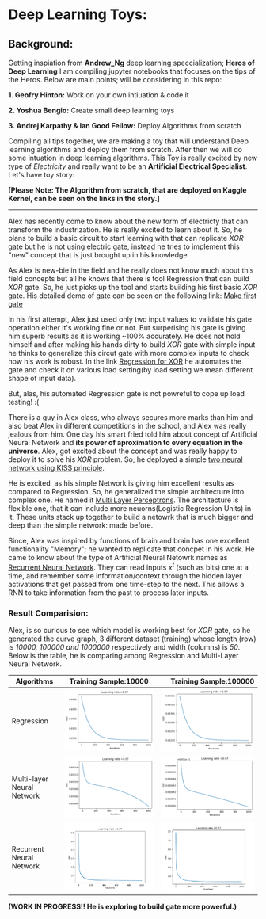 # Deep Learning Toys:

## Background:
Getting inspiation from **Andrew_Ng** deep learning speccialization; **Heros of Deep Learning** I am compiling jupyter notebooks that focuses on the tips of the Heros. Below are main points; will be considering in this repo:

**1. Geofry Hinton:**
    Work on your own intiuation & code it
    
**2. Yoshua Bengio:**
    Create small deep learning toys
    
**3. Andrej Karpathy & Ian Good Fellow:**
    Deploy Algorithms from scratch
    
 
Compiling all tips together, we are making a toy that will understand Deep learning algorithms and deploy them from scratch. After then we will do some intuation in deep learning algorithms.  This Toy is really excited by new type of *Electricity* and really want to be an **Artificial Electrical Specialist**. Let's have toy story:

**[Please Note: The Algorithm from scratch, that are deployed on Kaggle Kernel, can be seen on the links in the story.]**

---

Alex has recently come to know about the new form of electricty that can transform the industrization. He is really excited to learn about it. So, he plans to build a basic circuit to start learning with that can replicate *XOR* gate but he is not using electric gate, instead he tries to implement this "new" concept that is just brought up in his knowledge. 

As Alex is new-bie in the field and he really does not know much about this field concepts but all he knows that there is tool Regression that can build *XOR* gate. So, he just picks up the tool and starts building his first basic *XOR* gate. His detailed demo of gate can be seen on the following link: [Make first gate](https://www.kaggle.com/hamzafar/derivation-in-context-of-logistic-regression)

In his first attempt, Alex just used only two input values to validate his gate operation either it's working fine or not. But surperising his gate is giving him superb results as it is working ~100% accurately. He does not hold himself and after making his hands dirty to build *XOR* gate with simple input he thinks to generalize this circut gate with more complex inputs to check how his work is robust. In the link [Regression for XOR](https://www.kaggle.com/hamzafar/regression-for-xor) he automates the gate and check it on various load setting(by load setting we mean different shape of input data).

But, alas, his automated Regression gate is not powreful to cope up load testing! :(

There is a guy in Alex class, who always secures more marks than him and also beat Alex in different competitions in the school, and Alex was really jealous from him. One day his smart fried told him about concept of Artificial Neural Network and **its power of aproximation to every equation in the universe**. Alex, got excited about the concept and was really happy to deploy it to solve his *XOR* problem. So, he deployed a simple [two neural network using KISS principle](https://www.kaggle.com/hamzafar/two-layers-neural-network).


He is excited, as his simple Network is giving him excellent results as compared to Regression. So, he generalized the simple architecture into complex one. He named it [Multi Layer Perceptrons](https://www.kaggle.com/hamzafar/multi-layer-neural-network). The architecture is flexible one, that it can include more neuorns(Logistic Regression Units) in it. These units stack up together to build a netowrk that is much bigger and deep than the simple network: made before.

Since, Alex was inspired by functions of brain and brain has one excellent functionality "Memory"; he wanted to replicate that concpet in his work. He came to know about the type of Artificial Neural Netowrk names as [Recurrent Neural Network](https://www.kaggle.com/hamzafar/recurrent-neural-network). They can read inputs $x^t$ (such as bits) one at a time, and remember some information/context through the hidden layer activations that get passed from one time-step to the next. This allows a RNN to take information from the past to process later inputs.


### Result Comparision:

Alex, is so curious to see which model is working best for *XOR* gate, so he generated the curve graph, 3 different dataset (training) whose length (row) is *10000, 100000 and 1000000* respectively and width (columns) is *50*. Below is the table, he is comparing among Regression and Multi-Layer Neural Network.


Algorithms | Training Sample:10000 |Training Sample:100000 |
------------- |:-------------:| -----:|
Regression | ![](https://github.com/hamzafar/deep_learning_toys/blob/master/images/Reg-10000.png?raw=true) | ![](https://github.com/hamzafar/deep_learning_toys/blob/master/images/Reg-100000.png?raw=true)|
Multi-layer Neural Network | ![](https://raw.githubusercontent.com/hamzafar/deep_learning_toys/master/images/Two%20Layers_Neural_Network/nn-10000.png) | ![](https://github.com/hamzafar/deep_learning_toys/blob/master/images/Two%20Layers_Neural_Network/nn-100000.png?raw=true) |
Recurrent Neural Network | ![](https://github.com/hamzafar/deep_learning_toys/blob/master/images/rnn/rnn-10000-1000-007.png?raw=true) | ![](https://github.com/hamzafar/deep_learning_toys/blob/master/images/rnn/rnn-100000-1000-007.png?raw=true)|







**(WORK IN PROGRESS!! He is exploring to build gate more powerful.)**
